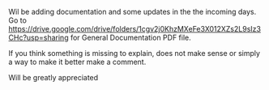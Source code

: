 Wil be adding documentation and some updates in the the incoming days. Go to https://drive.google.com/drive/folders/1cgv2j0KhzMXeFe3X012XZs2L9sIz3CHc?usp=sharing for General Documentation PDF file.

If you think something is missing to explain, does not make sense or simply a way to make it better make a comment.

Will be greatly appreciated

